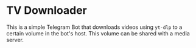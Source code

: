 # TV Downloader
This is a simple Telegram Bot that downloads videos using `yt-dlp` to a certain volume in the bot's host. This volume can be shared with a media server.